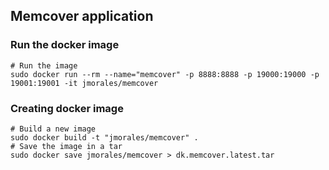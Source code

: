 ## Memcover application

### Run the docker image

    # Run the image
    sudo docker run --rm --name="memcover" -p 8888:8888 -p 19000:19000 -p 19001:19001 -it jmorales/memcover


### Creating docker image

    # Build a new image
    sudo docker build -t "jmorales/memcover" . 
    # Save the image in a tar
	sudo docker save jmorales/memcover > dk.memcover.latest.tar

